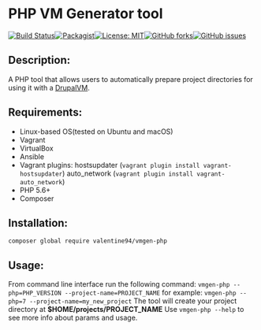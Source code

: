 PHP VM Generator tool
=====================

[![Build Status](https://travis-ci.org/valentine94/vmgen-php.svg?branch=master)](https://travis-ci.org/valentine94/vmgen-php)[![Packagist](https://img.shields.io/packagist/v/valentine94/vmgen-php.svg)](https://packagist.org/packages/valentine94/vmgen-php)[![License: MIT](https://img.shields.io/badge/License-MIT-yellow.svg)](https://opensource.org/licenses/MIT)[![GitHub forks](https://img.shields.io/github/forks/valentine94/vmgen-php.svg)](https://github.com/valentine94/vmgen-php/network)[![GitHub issues](https://img.shields.io/github/issues/valentine94/vmgen-php.svg)](https://github.com/valentine94/vmgen-php/issues)

## Description:
A PHP tool that allows users to automatically prepare project 
directories for using it with a [DrupalVM](https://github.com/geerlingguy/drupal-vm).

## Requirements:
- Linux-based OS(tested on Ubuntu and macOS)
- Vagrant
- VirtualBox
- Ansible
- Vagrant plugins:
 hostsupdater (`vagrant plugin install vagrant-hostsupdater`)
 auto_network (`vagrant plugin install vagrant-auto_network`)
- PHP 5.6+
- Composer

## Installation:
`composer global require valentine94/vmgen-php`

## Usage:
From command line interface run the following command:
`vmgen-php --php=PHP_VERSION --project-name=PROJECT_NAME`
for example:
`vmgen-php --php=7 --project-name=my_new_project`
The tool will create your project directory at
 **$HOME/projects/PROJECT_NAME**
 Use `vmgen-php --help` to see more info about params and usage.
